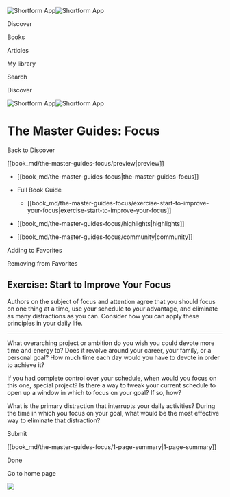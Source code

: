 ![Shortform App](/img/logo.36a2399e.svg)![Shortform App](/img/logo-dark.70c1b072.svg)

Discover

Books

Articles

My library

Search

Discover

![Shortform App](/img/logo.36a2399e.svg)![Shortform App](/img/logo-dark.70c1b072.svg)

# The Master Guides: Focus

Back to Discover

[[book_md/the-master-guides-focus/preview|preview]]

  * [[book_md/the-master-guides-focus|the-master-guides-focus]]
  * Full Book Guide

    * [[book_md/the-master-guides-focus/exercise-start-to-improve-your-focus|exercise-start-to-improve-your-focus]]
  * [[book_md/the-master-guides-focus/highlights|highlights]]
  * [[book_md/the-master-guides-focus/community|community]]



Adding to Favorites 

Removing from Favorites 

## Exercise: Start to Improve Your Focus

Authors on the subject of focus and attention agree that you should focus on one thing at a time, use your schedule to your advantage, and eliminate as many distractions as you can. Consider how you can apply these principles in your daily life.

* * *

What overarching project or ambition do you wish you could devote more time and energy to? Does it revolve around your career, your family, or a personal goal? How much time each day would you have to devote in order to achieve it?

If you had complete control over your schedule, when would you focus on this one, special project? Is there a way to tweak your current schedule to open up a window in which to focus on your goal? If so, how?

What is the primary distraction that interrupts your daily activities? During the time in which you focus on your goal, what would be the most effective way to eliminate that distraction?

Submit 

[[book_md/the-master-guides-focus/1-page-summary|1-page-summary]]

Done

Go to home page 

![](https://bat.bing.com/action/0?ti=56018282&Ver=2&mid=3529a03d-6020-4676-8b2b-d392afecced0&sid=1711133063fa11eebdec89a8b8ae3bbc&vid=171147a063fa11eea7440fcfeb230d96&vids=0&msclkid=N&pi=0&lg=en-US&sw=800&sh=600&sc=24&nwd=1&tl=Shortform%20%7C%20Book&p=https%3A%2F%2Fwww.shortform.com%2Fapp%2Fbook%2Fthe-master-guides-focus%2Fexercise-start-to-improve-your-focus&r=&lt=435&evt=pageLoad&sv=1&rn=620890)

